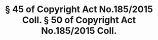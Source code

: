 ---
title: "§ 45 of Copyright Act No.185/2015 Coll.
§ 50 of Copyright Act No.185/2015 Coll."
draft: false
exceptions:
- info53o
memberstates:
- SK
score: 3
compensation:
- No compensation
remarks: |
 This covers the 'the  performing,  playing  or  showing  of  a  work  in  a place where no admission fee is charged in respect of such  an  act  by  any  club  whose  aim  is  not  profit-making'


link: "https://www.slov-lex.sk/pravne-predpisy/SK/ZZ/2015/185/20160701"
---
